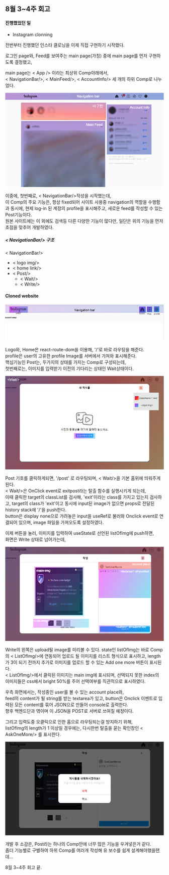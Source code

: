 <h2>8월 3~4주 회고</h2>



<h4>진행했었던 일</h4>

* Instagram clonning



전번부터 진행했던 인스타 클로닝을 이제 직접 구현하기 시작했다.

로그인 page와, Feed를 보여주는 main page(가칭) 중에 main page를 먼저 구현하도록 결정했고,

main page는 < App /> 이라는 최상위 Comp아래에서,<br/>< NavigationBar/>, < MainFeed/>, < AccountInfo/> 세 개의 하위 Comp로 나누었다.

![insta_origin](./images/inst_origin.png) 

이중에, 첫번째로, < NavigationBar/>작성을 시작했는데,<br/>이 Comp의 주요 기능은, 항상 fixed되어 사이트 사용중 navigation의 역할을 수행함과 동시에, 현제 log-in 된 계정의 profile을 표시해주고, 새로운 feed를 작성할 수 있는 Post기능이다.<br/>원본 사이트에는 이 외에도 검색등 다른 다양한 기능이 많다만, 일단은 위의 기능을 먼저 초점을 맞추어 개발하였다.

<h5> < NavigationBar/> 구조 </h5>

< NavigationBar/>

- < logo img/>
- < home link/>
- < Post/>
  - < Wait/>
  - < Write/>

<h4>Cloned website</h4>

![navigationbar](.\images\navigationbar.png)

Logo와, Home은 react-route-dom을 이용해, '/'로 바로 라우팅을 해준다.<br/>profile은 user의 고유한 profile Image를 서버에서 가져와 표시해준다.<br/>핵심기능인 Post는, 두가지의 상태를 가지는 Comp로 구성되는데,<br/>첫번째로는, 이미지를 입력받기 이전의 기다리는 상태인 Wait상태이다.

![post-wait](.\images\post-wait.png)

Post 기호를 클릭하게되면, '/post' 로 라우팅되며, < Wait/>을 기본 홈위에 띄워주게 된다.<br/> < Wait/>은 OnClick event로 exitpost라는 탈출 함수를 실행시키게 되는데,<br/>이때 클릭한 target의 classList를 검사해, 'exit'이라는 class를 가지고 있는지 검사하고, target의 class가 'exit'이고 동시에 input된 image가 없으면 props로 전달된 history stack에 '/'을 push한다.<br/>button은 display none으로 가려놓은 input을 useRef로 불러와 Onclick event로 연결되어 있으며, image 파일을 가져오도록 설정하였다.



이제 버튼을 눌러, 이미지를 입력하여 useState로 선언된 listOfImg에 push하면,<br/>화면은 Write 상태로 넘어가는데,

![post-write](.\images\post-write.png)

Write의 왼쪽은 upload될 image를 미리볼 수 있다. state인 listOfImg는 바로 Comp의 < ListOfImg/>에 연동되어 업로드 될 이미지를 리스트 형식으로 표시하고, length가 3이 되기 전까지 추가로 이미지를 업로드 할 수 있는 Add one more 버튼이 표시된다.<br/>< ListOfImg/>에서 클릭된 이미지는 main img에 표시되며, 선택되지 못한 index의 이미지들은 css에서 bright 50%를 주어 선택여부를 직관적으로 표시하였다.

우측 화면에서는, 작성중인 user를 볼 수 있는 account place와,<br/>feed의 content가 될 string를 받는 textarea가 있고, button은 Onclick 이벤트로 입력된 모든 content를 묶어 JSON으로 만들어 console로 출력한다.<br/>향후 백엔드단과 엮이며 이 JSON을 POST로 서버로 쓰여질 예정이다.

그리고 입력도중 오클릭으로 인한 홈으로 라우팅되는걸 방지하기 위해,<br/> listOfImg의 length가 1 이상일 경우에는, 다시한번 탈출을 묻는 확인창인 < AskOneMore/> 를 표시한다.

![askonemore](.\images\askonemore.png)



개발 후 소감은, Post라는 하나의 Comp안에 너무 많은 기능을 우겨넣은거 같다.<br/> 좀더 기능별로 구별하여 하위 Comp를 여러개 작성해 유 보수를 쉽게 설계해야했을탠데...

8월 3~4주 회고 끝.